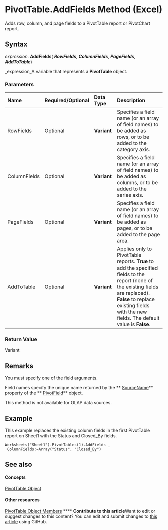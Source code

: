 
# PivotTable.AddFields Method (Excel)

Adds row, column, and page fields to a PivotTable report or PivotChart report.


## Syntax

 _expression_. **AddFields**( **_RowFields_**,  **_ColumnFields_**,  **_PageFields_**,  **_AddToTable_**)

 _expression_A variable that represents a  **PivotTable** object.


### Parameters



|**Name**|**Required/Optional**|**Data Type**|**Description**|
|:-----|:-----|:-----|:-----|
|RowFields|Optional| **Variant**|Specifies a field name (or an array of field names) to be added as rows, or to be added to the category axis.|
|ColumnFields|Optional| **Variant**|Specifies a field name (or an array of field names) to be added as columns, or to be added to the series axis.|
|PageFields|Optional| **Variant**|Specifies a field name (or an array of field names) to be added as pages, or to be added to the page area.|
|AddToTable|Optional| **Variant**|Applies only to PivotTable reports.  **True** to add the specified fields to the report (none of the existing fields are replaced). **False** to replace existing fields with the new fields. The default value is **False**.|

### Return Value

Variant


## Remarks

You must specify one of the field arguments.

Field names specify the unique name returned by the  ** [SourceName](d18eb5a0-d44c-9f04-45b1-94cdf468c13e.md)** property of the ** [PivotField](52784960-e2da-b43a-1e37-2d4dae61c6d8.md)** object.

This method is not available for OLAP data sources.


## Example

This example replaces the existing column fields in the first PivotTable report on Sheet1 with the Status and Closed_By fields.


```
Worksheets("Sheet1").PivotTables(1).AddFields _ 
 ColumnFields:=Array("Status", "Closed_By")
```


## See also


#### Concepts


 [PivotTable Object](a9c1d4a0-78a9-f9a6-6daf-91cb63e45842.md)
#### Other resources


 [PivotTable Object Members](8e8d1692-cf32-63c6-a1f6-54ddcc2a4964.md)
****   **Contribute to this article**Want to edit or suggest changes to this content? You can edit and submit changes to  [this article](https://github.com/jhershey00/VBA_Excel_Test/OpenXMLCon/articles/b0ce878e-05a9-5c9a-4400-a26ba7c7162e.md) using GitHub.

